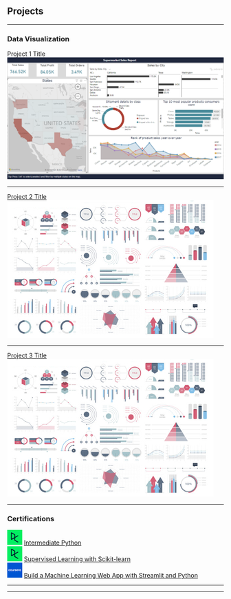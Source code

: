 ## Projects

---

### Data Visualization 

<!-- [Project 1 Title](/sample_page) -->
<!-- <img src="images/dummy_thumbnail.jpg?raw=true"/> -->
Project 1 Title
<a href="https://app.powerbi.com/reportEmbed?reportId=f406b614-7683-4d7e-9ca8-e786048293c1&autoAuth=true&ctid=1aa51068-11a6-4bd2-8646-1fff31a30ffc&config=eyJjbHVzdGVyVXJsIjoiaHR0cHM6Ly93YWJpLWNhbmFkYS1jZW50cmFsLXJlZGlyZWN0LmFuYWx5c2lzLndpbmRvd3MubmV0LyJ9"><img src="images/Superstore_dashboard_image.png?raw=true" alt="HTML tutorial"></a>


---
[Project 2 Title](/pdf/sample_presentation.pdf)
<img src="images/dummy_thumbnail.jpg?raw=true"/>

---
[Project 3 Title](http://example.com/)
<img src="images/dummy_thumbnail.jpg?raw=true"/>

---

### Certifications

<!-- - [Project 1 Title](http://example.com/)
- [Project 2 Title](http://example.com/)
- [Project 3 Title](http://example.com/)
- [Project 4 Title](http://example.com/)
- [Project 5 Title](http://example.com/) -->

<img src="images/datacamp.jpg" width="35" height="35"/> [Intermediate Python](https://www.datacamp.com/statement-of-accomplishment/course/bb669feee150bca1b02497399df48bc4efe8bb3b) <br>
<img src="images/datacamp.jpg" width="35" height="35"/> [Supervised Learning with Scikit-learn](https://www.datacamp.com/statement-of-accomplishment/course/833669b26bb878bd88b0946898d1a84e886cf14c) <br>
<img src="images/coursera.png" width="35" height="35"/> [Build a Machine Learning Web App with Streamlit and Python](https://www.coursera.org/account/accomplishments/verify/J8Q7YZUNXHMR?utm_source=link&utm_medium=certificate&utm_content=cert_image&utm_campaign=sharing_cta&utm_product=project) <br>


---




---
<!-- <p style="font-size:11px">Page template forked from <a href="https://github.com/evanca/quick-portfolio">evanca</a></p> -->
<!-- Remove above link if you don't want to attibute -->
